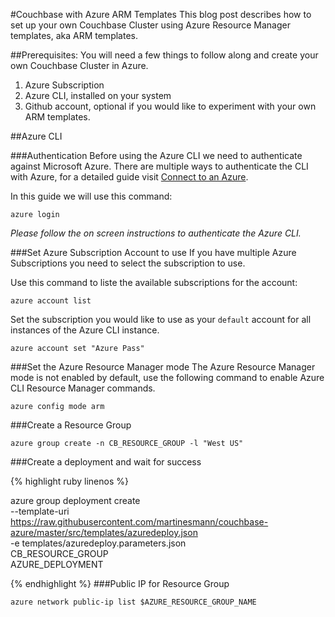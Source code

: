 #Couchbase with Azure ARM Templates
This blog post describes how to set up your own Couchbase Cluster using Azure Resource Manager templates, aka ARM templates.

##Prerequisites: 
You will need a few things to follow along and create your own Couchbase Cluster in Azure.

1. Azure Subscription
2. Azure CLI, installed on your system
3. Github account, optional if you would like to experiment with your own ARM templates. 

##Azure CLI

###Authentication
Before using the Azure CLI we need to authenticate against Microsoft Azure. There are multiple ways to authenticate the CLI with Azure, for a detailed guide visit [Connect to an Azure](https://azure.microsoft.com/en-us/documentation/articles/xplat-cli-connect/).

In this guide we will use this command:

```
azure login
```

*Please follow the on screen instructions to authenticate the Azure CLI.*

###Set Azure Subscription Account to use
If you have multiple Azure Subscriptions you need to select the subscription to use.

Use this command to liste the available subscriptions for the account: 

```
azure account list
```

Set the subscription you would like to use as your `default` account for all instances of the Azure CLI instance. 
```
azure account set "Azure Pass" 
```

###Set the Azure Resource Manager mode
The Azure Resource Manager mode is not enabled by default, use the following command to enable Azure CLI Resource Manager commands.

```
azure config mode arm
```

###Create a Resource Group
```
azure group create -n CB_RESOURCE_GROUP -l "West US"
```
###Create a deployment and wait for success

{% highlight ruby linenos %}

azure group deployment create \
	--template-uri https://raw.githubusercontent.com/martinesmann/couchbase-azure/master/src/templates/azuredeploy.json \
    -e templates/azuredeploy.parameters.json \
    CB_RESOURCE_GROUP \
    AZURE_DEPLOYMENT
    
{% endhighlight %}
###Public IP for Resource Group
```
azure network public-ip list $AZURE_RESOURCE_GROUP_NAME
```